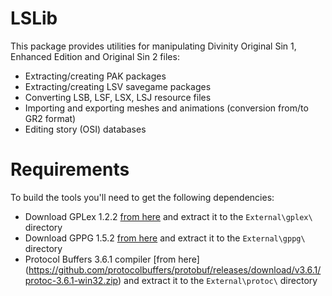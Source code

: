LSLib
=====

This package provides utilities for manipulating Divinity Original Sin 1, Enhanced Edition and Original Sin 2 files:

 - Extracting/creating PAK packages
 - Extracting/creating LSV savegame packages
 - Converting LSB, LSF, LSX, LSJ resource files
 - Importing and exporting meshes and animations (conversion from/to GR2 format)
 - Editing story (OSI) databases

Requirements
============

To build the tools you'll need to get the following dependencies:

 - Download GPLex 1.2.2 [from here](https://gplex.codeplex.com/releases/view/129748) and extract it to the `External\gplex\` directory
 - Download GPPG 1.5.2 [from here](https://gppg.codeplex.com/releases/view/129749) and extract it to the `External\gppg\` directory
 - Protocol Buffers 3.6.1 compiler [from here] (https://github.com/protocolbuffers/protobuf/releases/download/v3.6.1/protoc-3.6.1-win32.zip) and extract it to the `External\protoc\` directory
